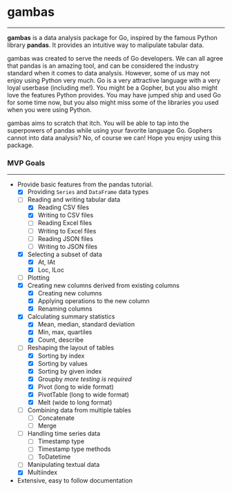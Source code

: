 # gambas
---

**gambas** is a data analysis package for Go, inspired by the famous Python library **pandas**. It provides an intuitive way to malipulate tabular data.

gambas was created to serve the needs of Go developers. We can all agree that pandas is an amazing tool, and can be considered the industry standard when it comes to data analysis. However, some of us may not enjoy using Python very much. Go is a very attractive language with a very loyal userbase (including me!). You might be a Gopher, but you also might love the features Python provides. You may have jumped ship and used Go for some time now, but you also might miss some of the libraries you used when you were using Python. 

gambas aims to scratch that itch. You will be able to tap into the superpowers of pandas while using your favorite language Go. Gophers cannot into data analysis? No, of course we can! Hope you enjoy using this package.

### MVP Goals
---
- Provide basic features from the pandas tutorial.
  - [x] Providing `Series` and `DataFrame` data types
  - [ ] Reading and writing tabular data
    - [x] Reading CSV files
    - [x] Writing to CSV files
    - [ ] Reading Excel files
    - [ ] Writing to Excel files
    - [ ] Reading JSON files
    - [ ] Writing to JSON files
  - [x] Selecting a subset of data
    - [x] At, IAt
    - [x] Loc, ILoc
  - [ ] Plotting
  - [x] Creating new columns derived from existing columns
    - [x] Creating new columns
    - [x] Applying operations to the new column
    - [x] Renaming columns
  - [x] Calculating summary statistics
    - [x] Mean, median, standard deviation
    - [x] Min, max, quartiles
    - [x] Count, describe
  - [ ] Reshaping the layout of tables
    - [x] Sorting by index
    - [x] Sorting by values
    - [x] Sorting by given index
    - [x] Groupby *more testing is required*
    - [x] Pivot (long to wide format)
    - [x] PivotTable (long to wide format)
    - [x] Melt (wide to long format)
  - [ ] Combining data from multiple tables
    - [ ] Concatenate
    - [ ] Merge
  - [ ] Handling time series data
    - [ ] Timestamp type
    - [ ] Timestamp type methods
    - [ ] ToDatetime
  - [ ] Manipulating textual data
  - [x] Multiindex

- Extensive, easy to follow documentation